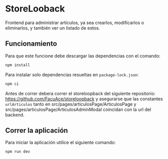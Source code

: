 # StoreLooback

Frontend para administrar artículos, ya sea crearlos, modificarlos o eliminarlos, y también ver un listado de estos.

## Funcionamiento

Para que este funcione debe descargar las dependencias con el comando:

```sh
npm install
```

Para instalar solo dependencias resueltas en `package-lock.json`:

```sh
npm ci
```
Antes de correr debera correr el storeloopback del siguiente repositorio: https://github.com/FacuAce/storeloopback y asegurarse que las constantes `urlArticulos` tanto en src/pages/articulosPage/ArticulosPage y src/pages/articulosPage/ArticulosAdminModal coincidan con la url del backend.

## Correr la aplicación

Para iniciar la aplicación utilice el siguiente comando: 

```sh
npm run dev
```
